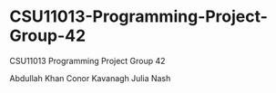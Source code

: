 # CSU11013-Programming-Project-Group-42
CSU11013 Programming Project Group 42

Abdullah Khan
Conor Kavanagh
Julia Nash
